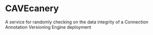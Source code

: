 # CAVEcanery
A service for randomly checking on the data integrity of a Connection Annotation Versioning Engine deployment
